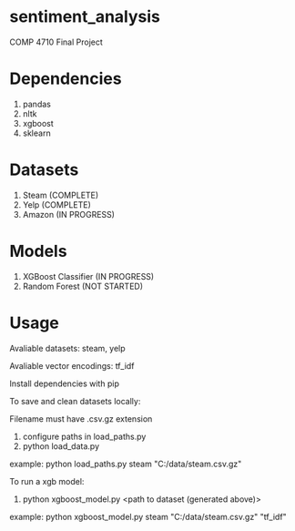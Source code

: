 # sentiment_analysis
COMP 4710 Final Project

# Dependencies

1. pandas
2. nltk
3. xgboost
4. sklearn

# Datasets

1. Steam (COMPLETE)
2. Yelp (COMPLETE)
3. Amazon (IN PROGRESS)

# Models

1. XGBoost Classifier (IN PROGRESS)
2. Random Forest (NOT STARTED)

# Usage

Avaliable datasets: steam, yelp

Avaliable vector encodings: tf_idf

Install dependencies with pip

To save and clean datasets locally:

Filename must have .csv.gz extension

1. configure paths in load_paths.py
2. python load_data.py <dataset name> <output path>

example: python load_paths.py steam "C:/data/steam.csv.gz"

To run a xgb model:

1. python xgboost_model.py <dataset name> <path to dataset (generated above)> <vector encoding>

example: python xgboost_model.py steam "C:/data/steam.csv.gz" "tf_idf"
